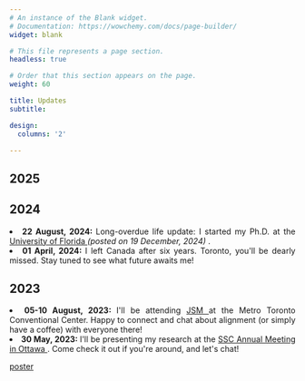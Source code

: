 ```yaml
---
# An instance of the Blank widget.
# Documentation: https://wowchemy.com/docs/page-builder/
widget: blank

# This file represents a page section.
headless: true

# Order that this section appears on the page.
weight: 60

title: Updates
subtitle:

design:
  columns: '2'

---
```

## 2025 

## 2024 

<div style='text-align: justify'>
<li> <b> 22 August, 2024: </b> Long-overdue life update: I started my Ph.D. at the <a href="https://stat.ufl.edu/" target="_blank"> University of Florida </a> <em> (posted on 19 December, 2024) </em>. </li>

<li> <b> 01 April, 2024: </b> I left Canada after six years. Toronto, you'll be dearly missed. Stay tuned to see what future awaits me! </li>
</div>

## 2023

<div style='text-align: justify'>
<li> <b> 05-10 August, 2023: </b> I'll be attending <a href="https://ww2.amstat.org/meetings/jsm/2023/" target="_blank"> JSM </a> at the Metro Toronto Conventional Center. Happy to connect and chat about alignment (or simply have a coffee) with everyone there! </li>

<li> <b> 30 May, 2023: </b> I'll be presenting my research at the <a href="https://ssc.ca/en/meetings/annual/2023-ssc-annual-meeting-ottawa" target="_blank"> SSC Annual Meeting in Ottawa </a>. Come check it out if you're around, and let's chat!</li>
</div>

[poster](./files/COVID_poster.pdf)
